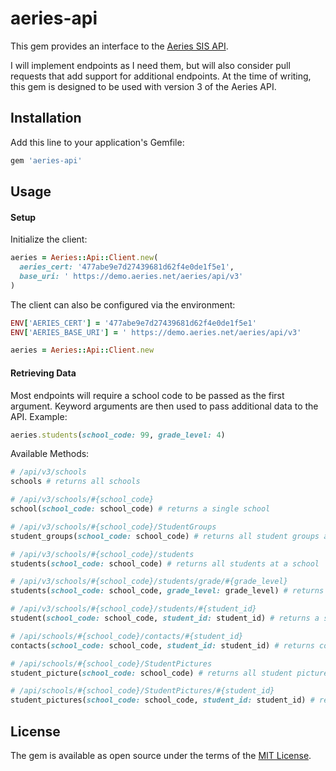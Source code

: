 aeries-api
==========

This gem provides an interface to the [Aeries SIS API](https://support.aeries.com/support/solutions/articles/14000077926-aeries-api-full-documentation).

I will implement endpoints as I need them, but will also consider pull requests that add support for additional endpoints. At the time of writing, this gem is designed to be used with version 3 of the Aeries API.

Installation
------------

Add this line to your application's Gemfile:

```ruby
gem 'aeries-api'
```

Usage
-----

#### Setup

Initialize the client:

```ruby
aeries = Aeries::Api::Client.new(
  aeries_cert: '477abe9e7d27439681d62f4e0de1f5e1',
  base_uri: ' https://demo.aeries.net/aeries/api/v3'
)
```

The client can also be configured via the environment:

```ruby
ENV['AERIES_CERT'] = '477abe9e7d27439681d62f4e0de1f5e1'
ENV['AERIES_BASE_URI'] = ' https://demo.aeries.net/aeries/api/v3'

aeries = Aeries::Api::Client.new
```

#### Retrieving Data

Most endpoints will require a school code to be passed as the first argument. Keyword arguments are then used to pass additional data to the API. Example:

```ruby
aeries.students(school_code: 99, grade_level: 4)
```

Available Methods:

```ruby
# /api/v3/schools
schools # returns all schools

# /api/v3/schools/#{school_code}
school(school_code: school_code) # returns a single school

# /api/v3/schools/#{school_code}/StudentGroups
student_groups(school_code: school_code) # returns all student groups at a school

# /api/v3/schools/#{school_code}/students
students(school_code: school_code) # returns all students at a school

# /api/v3/schools/#{school_code}/students/grade/#{grade_level}
students(school_code: school_code, grade_level: grade_level) # returns students in a specific grade level

# /api/v3/schools/#{school_code}/students/#{student_id}
student(school_code: school_code, student_id: student_id) # returns a single student

# /api/schools/#{school_code}/contacts/#{student_id}
contacts(school_code: school_code, student_id: student_id) # returns contacts for a student

# /api/schools/#{school_code}/StudentPictures
student_picture(school_code: school_code) # returns all student pictures at a school

# /api/schools/#{school_code}/StudentPictures/#{student_id}
student_pictures(school_code: school_code, student_id: student_id) # returns a single student's picture
```

License
-------

The gem is available as open source under the terms of the [MIT License](https://opensource.org/licenses/MIT).
